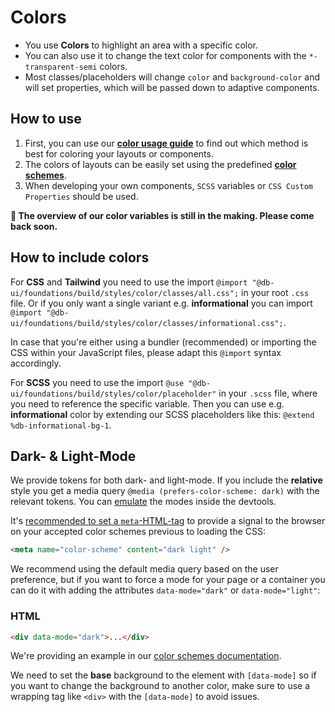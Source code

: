 # Colors

- You use **Colors** to highlight an area with a specific color.
- You can also use it to change the text color for components with the `*-transparent-semi` colors.
- Most classes/placeholders will change `color` and `background-color` and will set properties, which will be passed down to adaptive components.

## How to use

1. First, you can use our **[color usage guide](./color-usage-guide)** to find out which method is best for coloring your layouts or components.
2. The colors of layouts can be easily set using the predefined **[color schemes](./color-schemes)**.
3. When developing your own components, `SCSS` variables or `CSS Custom Properties` should be used.

**🚧 The overview of our color variables is still in the making. Please come back soon.**

## How to include colors

For **CSS** and **Tailwind** you need to use the import `@import "@db-ui/foundations/build/styles/color/classes/all.css";` in your root `.css` file.
Or if you only want a single variant e.g. **informational** you can import `@import "@db-ui/foundations/build/styles/color/classes/informational.css";`.

In case that you're either using a bundler (recommended) or importing the CSS within your JavaScript files, please adapt this `@import` syntax accordingly.

For **SCSS** you need to use the import `@use "@db-ui/foundations/build/styles/color/placeholder"` in your `.scss` file, where you need to reference the specific variable.
Then you can use e.g. **informational** color by extending our SCSS placeholders like this: `@extend %db-informational-bg-1`.

## Dark- & Light-Mode

We provide tokens for both dark- and light-mode. If you include the **relative** style you get a media query `@media (prefers-color-scheme: dark)` with the relevant tokens. You can [emulate](https://developer.chrome.com/docs/devtools/rendering/emulate-css/) the modes inside the devtools.

It's [recommended to set a `meta`-HTML-tag](https://web.dev/articles/color-scheme#the_color-scheme_meta_tag) to provide a signal to the browser on your accepted color schemes previous to loading the CSS:

```html
<meta name="color-scheme" content="dark light" />
```

We recommend using the default media query based on the user preference, but if you want to force a mode for your page or a container you can do it with adding the attributes `data-mode="dark"` or `data-mode="light"`:

### HTML

```html
<div data-mode="dark">...</div>
```

We're providing an example in our [color schemes documentation](./color-schemes).

We need to set the **base** background to the element with `[data-mode]` so if you want to change the background to another color, make sure to use a wrapping tag like `<div>` with the `[data-mode]` to avoid issues.
